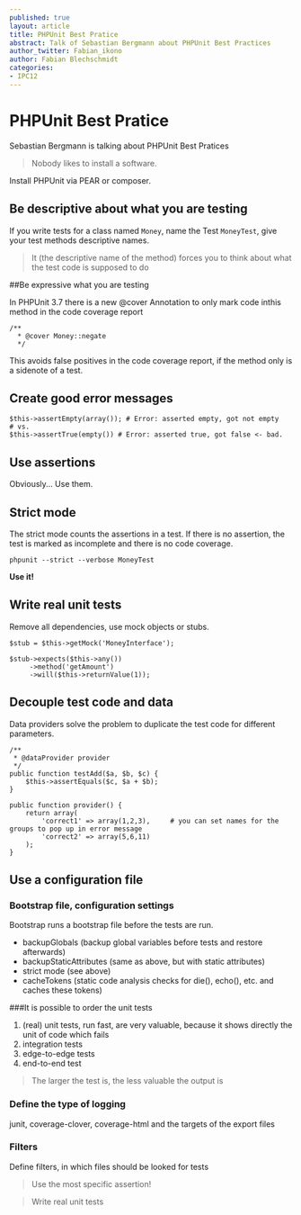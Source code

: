 ```yaml
---
published: true
layout: article
title: PHPUnit Best Pratice
abstract: Talk of Sebastian Bergmann about PHPUnit Best Practices
author_twitter: Fabian_ikono
author: Fabian Blechschmidt
categories:
- IPC12
---
```


# PHPUnit Best Pratice
Sebastian Bergmann is talking about PHPUnit Best Pratices

> Nobody likes to install a software.

Install PHPUnit via PEAR or composer.

## Be descriptive about what you are testing

If you write tests for a class named `Money`, name the Test `MoneyTest`, give your test methods descriptive names.

> It (the descriptive name of the method) forces you to think about what the test code is supposed to do

##Be expressive what you are testing

In PHPUnit 3.7 there is a new @cover Annotation to only mark code inthis method in the code coverage report

    /**
      * @cover Money::negate
      */

This avoids false positives in the code coverage report, if the method only is a sidenote of a test.

## Create good error messages

	$this->assertEmpty(array()); # Error: asserted empty, got not empty
	# vs.
	$this->assertTrue(empty()) # Error: asserted true, got false <- bad.

## Use assertions

Obviously... Use them.

## Strict mode

The strict mode counts the assertions in a test. If there is no assertion, the test is marked as incomplete and there is no code coverage.

    phpunit --strict --verbose MoneyTest
    
**Use it!**
    
## Write real unit tests

Remove all dependencies, use mock objects or stubs.

    $stub = $this->getMock('MoneyInterface');

	$stub->expects($this->any())
    	 ->method('getAmount')
         ->will($this->returnValue(1));

## Decouple test code and data

Data providers solve the problem to duplicate the test code for different parameters.

	/**
     * @dataProvider provider
     */   
    public function testAdd($a, $b, $c) {
    	$this->assertEquals($c, $a + $b);
    }
    
    public function provider() {
    	return array(
        	'correct1' => array(1,2,3), 	# you can set names for the groups to pop up in error message
            'correct2' => array(5,6,11)
        );
    }
    
## Use a configuration file

### Bootstrap file, configuration settings

Bootstrap runs a bootstrap file before the tests are run.

* backupGlobals (backup global variables before tests and restore afterwards)
* backupStaticAttributes (same as above, but with static attributes)
* strict mode (see above)
* cacheTokens (static code analysis checks for die(), echo(), etc. and caches these tokens)

###It is possible to order the unit tests

1. (real) unit tests, run fast, are very valuable, because it shows directly the unit of code which fails
1. integration tests
1. edge-to-edge tests
1. end-to-end test

> The larger the test is, the less valuable the output is
    
### Define the type of logging
junit, coverage-clover, coverage-html and the targets of the export files

### Filters

Define filters, in which files should be looked for tests

> Use the most specific assertion!

> Write real unit tests





